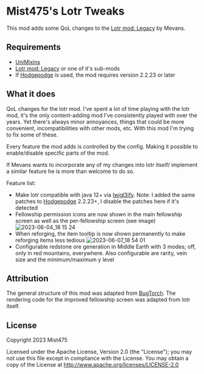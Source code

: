 # Mist475's Lotr Tweaks

This mod adds some QoL changes to the [Lotr mod: Legacy](https://www.curseforge.com/minecraft/mc-mods/the-lord-of-the-rings-mod-legacy) by Mevans.

## Requirements

- [UniMixins](https://github.com/LegacyModdingMC/UniMixins)
- [Lotr mod: Legacy](https://www.curseforge.com/minecraft/mc-mods/the-lord-of-the-rings-mod-legacy) or one of it's sub-mods
- If [Hodgepodge](https://modrinth.com/mod/hodgepodge) is used, the mod requires version 2.2.23 or later

## What it does

QoL changes for the lotr mod.
I've spent a lot of time playing with the lotr mod, it's the only content-adding mod I've consistently played with over the years.
Yet there's always minor annoyances, things that could be more convenient, incompatibilities with other mods, etc.
With this mod I'm trying to fix some of these.

Every feature the mod adds is controlled by the config. Making it possible to enable/disable specific parts of the mod.

If Mevans wants to incorporate any of my changes into lotr itself/ implement a similar feature he is more than welcome to do so.

Feature list:

- Make lotr compatible with java 12+ via [lwjgl3ify](https://github.com/GTNewHorizons/lwjgl3ify). Note: I added the same patches to [Hodgepodge](https://modrinth.com/mod/hodgepodge) 2.2.23+, I disable the patches here if it's detected
- Fellowship permission icons are now shown in the main fellowship screen as well as the per-fellowship screen (see image)
![2023-06-04_18 15 24](https://github.com/mist475/MistLotrTweaks/assets/70655895/819cb86e-5ff2-4fa0-895a-d598298b05a3)
- When reforging, the item tooltip is now shown permanently to make reforging items less tedious ![2023-06-07_18 54 01](https://github.com/mist475/MistLotrTweaks/assets/70655895/cd0edbb9-da0d-4102-9b6b-45aab64c53ef)
- Configurable redstone ore generation in Middle Earth with 3 modes; off, only in red mountains, everywhere. Also configurable are rarity, vein size and the minimum/maximum y level

## Attribution

The general structure of this mod was adapted from [BugTorch](https://github.com/jss2a98aj/BugTorch).
The rendering code for the improved fellowship screen was adapted from lotr itself.

## License
Copyright 2023 Mist475

Licensed under the Apache License, Version 2.0 (the "License");
you may not use this file except in compliance with the License.
You may obtain a copy of the License at
       http://www.apache.org/licenses/LICENSE-2.0
